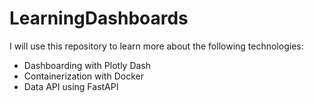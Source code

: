 # LearningDashboards

I will use this repository to learn more about the following technologies:
  - Dashboarding with Plotly Dash
  - Containerization with Docker
  - Data API using FastAPI
